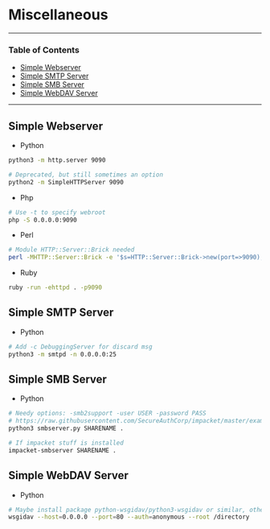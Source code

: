 # Miscellaneous

---

### Table of Contents
- [Simple Webserver](#simple-webserver)
- [Simple SMTP Server](#simple-smtp-server)
- [Simple SMB Server](#simple-smb-server)
- [Simple WebDAV Server](#simple-webdav-server)

---

## Simple Webserver
- Python

```bash
python3 -m http.server 9090

# Deprecated, but still sometimes an option
python2 -m SimpleHTTPServer 9090
```

- Php

```bash
# Use -t to specify webroot
php -S 0.0.0.0:9090
```

- Perl

```bash
# Module HTTP::Server::Brick needed
perl -MHTTP::Server::Brick -e '$s=HTTP::Server::Brick->new(port=>9090); $s->mount("/"=>{path=>"."}); $s->start'
```

- Ruby

```bash
ruby -run -ehttpd . -p9090
```

## Simple SMTP Server
- Python

```bash
# Add -c DebuggingServer for discard msg
python3 -m smtpd -n 0.0.0.0:25
```

## Simple SMB Server
- Python

```bash
# Needy options: -smb2support -user USER -password PASS
# https://raw.githubusercontent.com/SecureAuthCorp/impacket/master/examples/smbserver.py
python3 smbserver.py SHARENAME .

# If impacket stuff is installed
impacket-smbserver SHARENAME .
```

## Simple WebDAV Server
- Python

```bash
# Maybe install package python-wsgidav/python3-wsgidav or similar, otherwise use pip/pip3 install wsgidav
wsgidav --host=0.0.0.0 --port=80 --auth=anonymous --root /directory
```

